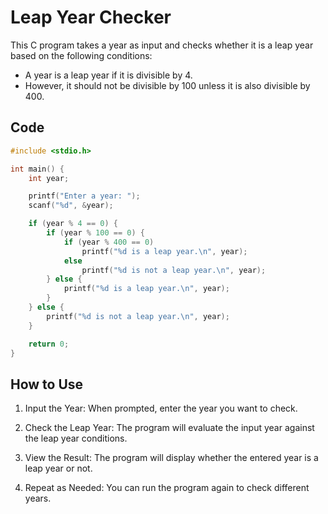 # Leap Year Checker

This C program takes a year as input and checks whether it is a leap year based on the following conditions:

- A year is a leap year if it is divisible by 4.
- However, it should not be divisible by 100 unless it is also divisible by 400.

## Code

```c
#include <stdio.h>

int main() {
    int year;

    printf("Enter a year: ");
    scanf("%d", &year);

    if (year % 4 == 0) {
        if (year % 100 == 0) {
            if (year % 400 == 0)
                printf("%d is a leap year.\n", year);
            else
                printf("%d is not a leap year.\n", year);
        } else {
            printf("%d is a leap year.\n", year);
        }
    } else {
        printf("%d is not a leap year.\n", year);
    }

    return 0;
}
```

## How to Use

1. Input the Year: When prompted, enter the year you want to check.

2. Check the Leap Year: The program will evaluate the input year against the leap year conditions.

3. View the Result: The program will display whether the entered year is a leap year or not.

4. Repeat as Needed: You can run the program again to check different years.
